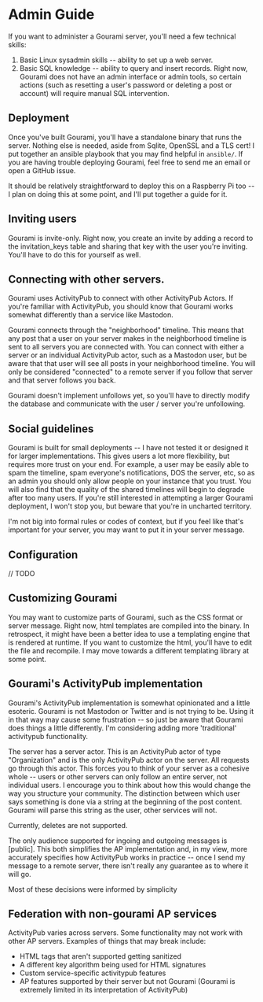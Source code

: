 # Admin Guide 

If you want to administer a Gourami server, you'll need a few technical skills:

1. Basic Linux sysadmin skills -- ability to set up a web server.
2. Basic SQL knowledge -- ability to query and insert records. Right now, Gourami does not have an admin interface or admin tools, so certain actions (such as resetting a user's password or deleting a post or account) will require manual SQL intervention. 

## Deployment

Once you've built Gourami, you'll have a standalone binary that runs the server. Nothing else is needed, aside from Sqlite, OpenSSL and a TLS cert! I put together an ansible playbook that you may find helpful in `ansible/`. If you are having trouble deploying Gourami, feel free to send me an email or open a GitHub issue.

It should be relatively straightforward to deploy this on a Raspberry Pi too -- I plan on doing this at some point, and I'll put together a guide for it.

## Inviting users

Gourami is invite-only. Right now, you create an invite by adding a record to the invitation_keys table and sharing that key with the user you're inviting. You'll have to do this for yourself as well.

## Connecting with other servers.

Gourami uses ActivityPub to connect with other ActivityPub Actors. If you're familiar with ActivityPub, you should know that Gourami works somewhat differently than a service like Mastodon.

Gourami connects through the "neighborhood" timeline. This means that any post that a user on your server makes in the neighborhood timeline is sent to all servers you are connected with. You can connect with either a server or an individual ActivityPub actor, such as a Mastodon user, but be aware that that user will see all posts in your neighborhood timeline.  You will only be considered "connected" to a remote server if you follow that server and that server follows you back.

Gourami doesn't implement unfollows yet, so you'll have to directly modify the database and communicate with the user / server you're unfollowing.

## Social guidelines

Gourami is built for small deployments -- I have not tested it or designed it for larger implementations. This gives users a lot more flexibility, but requires more trust on your end. For example, a user may be easily able to spam the timeline, spam everyone's notifications, DOS the server, etc, so as an admin you should only allow people on your instance that you trust. You will also find that the quality of the shared timelines will begin to degrade after too many users. If you're still interested in attempting a larger Gourami deployment, I won't stop you, but beware that you're in uncharted territory.

I'm not big into formal rules or codes of context, but if you feel like that's important for your server, you may want to put it in your server message.


## Configuration

// TODO

## Customizing Gourami

You may want to customize parts of Gourami, such as the CSS format or server message. Right now, html templates are compiled into the binary. In retrospect, it might have been a better idea to use a templating engine that is rendered at runtime. If you want to customize the html, you'll have to edit the file and recompile. I may move towards a different templating library at some point.

## Gourami's ActivityPub implementation

Gourami's ActivityPub implementation is somewhat opinionated and a little esoteric. Gourami is not Mastodon or Twitter and is not trying to be. Using it in that way may cause some frustration -- so just be aware that Gourami does things a little differently. I'm considering adding more 'traditional' activitypub functionality.

The server has a server actor. This is an ActivityPub actor of type "Organization" and is the only ActivityPub actor on the server. All requests go through this actor. This forces you to think of your server as a cohesive whole -- users or other servers can only follow an entire server, not individual users. I encourage you to think about how this would change the way you structure your community. The distinction between which user says something is done via a string at the beginning of the post content. Gourami will parse this string as the user, other services will not.

Currently, deletes are not supported. 

The only audience supported for ingoing and outgoing messages is [public]. This both simplifies the AP implementation and, in my view, more accurately specifies how ActivityPub works in practice -- once I send my message to a remote server, there isn't really any guarantee as to where it will go.

Most of these decisions were informed by simplicity

## Federation with non-gourami AP services

ActivityPub varies across servers. Some functionality may not work with other AP servers. Examples of things that may break include:

* HTML tags that aren't supported getting sanitized
* A different key algorithm being used for HTML signatures
* Custom service-specific activitypub features
* AP features supported by their server but not Gourami (Gourami is extremely limited in its interpretation of ActivityPub)
